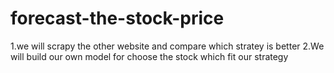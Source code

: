 # forecast-the-stock-price
1.we will scrapy the other website and compare which stratey is better
2.We will build our own model for choose the stock which fit our strategy 
